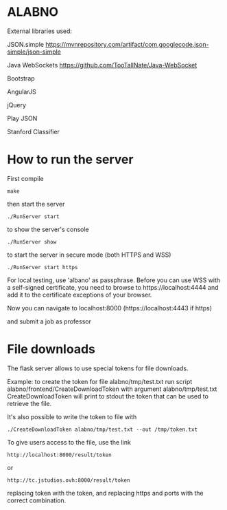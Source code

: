 # ALABNO


External libraries used:

JSON.simple https://mvnrepository.com/artifact/com.googlecode.json-simple/json-simple

Java WebSockets https://github.com/TooTallNate/Java-WebSocket

Bootstrap

AngularJS

jQuery

Play JSON

Stanford Classifier


# How to run the server

First compile

```
make
```

then start the server

```
./RunServer start
```

to show the server's console

```
./RunServer show
```

to start the server in secure mode (both HTTPS and WSS)

```
./RunServer start https
```
For local testing, use 'albano' as passphrase. Before you can use WSS with a self-signed certificate, you need to browse to https://localhost:4444 and add it to the certificate exceptions of your browser.

Now you can navigate to localhost:8000 (https://localhost:4443 if https)

and submit a job as professor


# File downloads

The flask server allows to use special tokens for file downloads.

Example: to create the token for file alabno/tmp/test.txt
run script alabno/frontend/CreateDownloadToken with argument
alabno/tmp/test.txt
CreateDownloadToken will print to stdout the token that can be used to retrieve the file.

It's also possible to write the token to file with
```
./CreateDownloadToken alabno/tmp/test.txt --out /tmp/token.txt
```

To give users access to the file, use the link
```
http://localhost:8000/result/token
```
or
```
http://tc.jstudios.ovh:8000/result/token
```
replacing token with the token, and replacing https and ports with the correct combination.